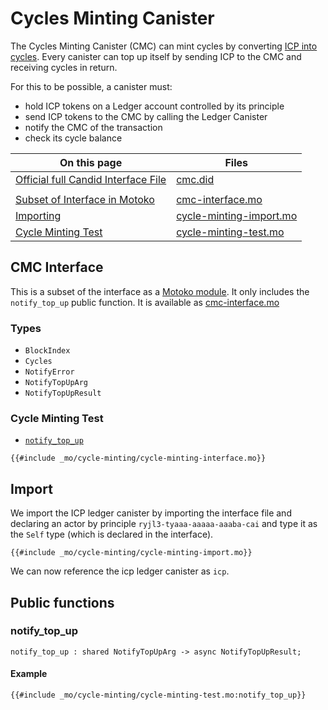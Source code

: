 # Cycles Minting Canister
The Cycles Minting Canister (CMC) can mint cycles by converting [ICP into cycles](/project-deployment/cycles-and-icp.html). Every canister can top up itself by sending ICP to the CMC and receiving cycles in return.

For this to be possible, a canister must:
- hold ICP tokens on a Ledger account controlled by its principle
- send ICP tokens to the CMC by calling the Ledger Canister
- notify the CMC of the transaction
- check its cycle balance

| On this page                                       | Files                    |
| -------------------------------------------------- | ------------------------ |
| [Official full Candid Interface File](https://github.com/dfinity/ic/blob/master/rs/nns/cmc/cmc.did)            | [cmc.did](_mo/cycle-minting/cmc.did)                 |
|                                                    |                          |
| [Subset of Interface in Motoko](#cmc-interface) | [cmc-interface.mo](_mo/cycle-minting/cycle-minting-interface.mo)        |
| [Importing](#import)                               | [cycle-minting-import.mo](_mo/cycle-minting/cycle-minting-import.mo)           |
| [Cycle Minting Test](#cycle-minting-test)         | [cycle-minting-test.mo](_mo/cycle-minting/cycle-minting-test.mo) |

## CMC Interface

This is a subset of the interface as a [Motoko module](/common-programming-concepts/modules.html). It only includes the `notify_top_up` public function. It is available as [cmc-interface.mo](_mo/cycle-minting/cycle-minting-interface.mo)

### Types

- `BlockIndex`
- `Cycles`
- `NotifyError`
- `NotifyTopUpArg`
- `NotifyTopUpResult`

### Cycle Minting Test

- [`notify_top_up`](#notify_top_up)

```motoko
{{#include _mo/cycle-minting/cycle-minting-interface.mo}}
```

## Import

We import the ICP ledger canister by importing the interface file and declaring an actor by principle `ryjl3-tyaaa-aaaaa-aaaba-cai` and type it as the `Self` type (which is declared in the interface).

```motoko
{{#include _mo/cycle-minting/cycle-minting-import.mo}}
```

We can now reference the icp ledger canister as `icp`.

## Public functions

### notify_top_up

```motoko
notify_top_up : shared NotifyTopUpArg -> async NotifyTopUpResult;
```

#### Example

```motoko
{{#include _mo/cycle-minting/cycle-minting-test.mo:notify_top_up}}
```

